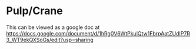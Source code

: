 # Pulp/Crane

This can be viewed as a google doc at https://docs.google.com/document/d/1hRg0V6WtPkulQtw1FbrpAatZUdIP7R3_WT9ekQXSoGs/edit?usp=sharing

